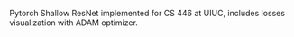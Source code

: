 Pytorch Shallow ResNet implemented for CS 446 at UIUC, includes losses visualization with ADAM optimizer.
